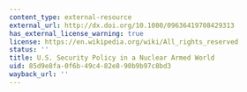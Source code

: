 ```yaml
---
content_type: external-resource
external_url: http://dx.doi.org/10.1080/09636419708429313
has_external_license_warning: true
license: https://en.wikipedia.org/wiki/All_rights_reserved
status: ''
title: U.S. Security Policy in a Nuclear Armed World
uid: 85d9e8fa-0f6b-49c4-82e8-90b9b97c8bd3
wayback_url: ''
---
```

